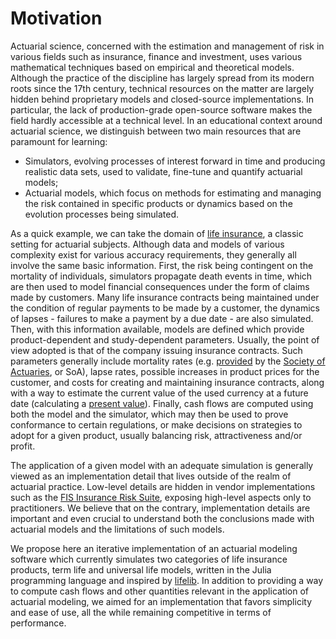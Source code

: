 # Motivation

Actuarial science, concerned with the estimation and management of risk in various fields such as insurance, finance and investment, uses various mathematical techniques based on empirical and theoretical models. Although the practice of the discipline has largely spread from its modern roots since the 17th century, technical resources on the matter are largely hidden behind proprietary models and closed-source implementations. In particular, the lack of production-grade open-source software makes the field hardly accessible at a technical level. In an educational context around actuarial science, we distinguish between two main resources that are paramount for learning:

- Simulators, evolving processes of interest forward in time and producing realistic data sets, used to validate, fine-tune and quantify actuarial models;
- Actuarial models, which focus on methods for estimating and managing the risk contained in specific products or dynamics based on the evolution processes being simulated.

As a quick example, we can take the domain of [life insurance](https://en.wikipedia.org/wiki/Life_insurance), a classic setting for actuarial subjects. Although data and models of various complexity exist for various accuracy requirements, they generally all involve the same basic information. First, the risk being contingent on the mortality of individuals, simulators propagate death events in time, which are then used to model financial consequences under the form of claims made by customers. Many life insurance contracts being maintained under the condition of regular payments to be made by a customer, the dynamics of lapses - failures to make a payment by a due date - are also simulated. Then, with this information available, models are defined which provide product-dependent and study-dependent parameters. Usually, the point of view adopted is that of the company issuing insurance contracts. Such parameters generally include mortality rates (e.g. [provided](https://mort.soa.org/) by the [Society of Actuaries](https://www.soa.org/), or SoA), lapse rates, possible increases in product prices for the customer, and costs for creating and maintaining insurance contracts, along with a way to estimate the current value of the used currency at a future date (calculating a [present value](https://en.wikipedia.org/wiki/Present_value)). Finally, cash flows are computed using both the model and the simulator, which may then be used to prove conformance to certain regulations, or make decisions on strategies to adopt for a given product, usually balancing risk, attractiveness and/or profit.

The application of a given model with an adequate simulation is generally viewed as an implementation detail  that lives outside of the realm of actuarial practice. Low-level details are hidden in vendor implementations such as the [FIS Insurance Risk Suite](https://www.fisglobal.com/en/products/fis-insurance-risk-suite), exposing high-level aspects only to practitioners. We believe that on the contrary, implementation details are important and even crucial to understand both the conclusions made with actuarial models and the limitations of such models.

We propose here an iterative implementation of an actuarial modeling software which currently simulates two categories of life insurance products, term life and universal life models, written in the Julia programming language and inspired by [lifelib](https://github.com/lifelib-dev/lifelib). In addition to providing a way to compute cash flows and other quantities relevant in the application of actuarial modeling, we aimed for an implementation that favors simplicity and ease of use, all the while remaining competitive in terms of performance.

